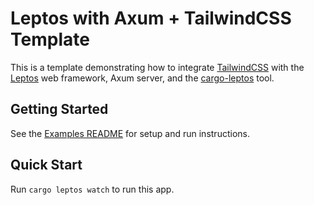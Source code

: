 # Leptos with Axum + TailwindCSS Template

This is a template demonstrating how to integrate [TailwindCSS](https://tailwindcss.com/) with the [Leptos](https://github.com/leptos-rs/leptos) web framework, Axum server, and the [cargo-leptos](https://github.com/akesson/cargo-leptos) tool.

## Getting Started

See the [Examples README](../README.md) for setup and run instructions.

## Quick Start

Run `cargo leptos watch` to run this app.

